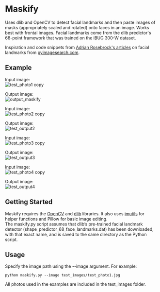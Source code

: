 # Maskify
Uses dlib and OpenCV to detect facial landmarks and then paste images of masks (appropriately scaled and rotated) onto faces in an image. Works best with frontal images. Facial landmarks come from the dlib predictor's 68-point framework that was trained on the iBUG 300-W dataset.  

Inspiration and code snippets from [Adrian Rosebrock's articles](https://www.pyimagesearch.com/2017/04/03/facial-landmarks-dlib-opencv-python/) on facial landmarks from [pyimagesearch.com](https://www.pyimagesearch.com/).  

## Example
Input image:  
![test_photo1 copy](https://user-images.githubusercontent.com/50077908/83338066-8a71f000-a28e-11ea-8836-a93e694b923c.jpg)

Output image:  
![output_maskify](https://user-images.githubusercontent.com/50077908/83337623-31ed2380-a28b-11ea-9151-c11c1d82a2b8.png)

Input image:  
![test_photo2 copy](https://user-images.githubusercontent.com/50077908/83338067-8a71f000-a28e-11ea-8001-0b5154a32b3c.jpg)

Output image:  
![test_output2](https://user-images.githubusercontent.com/50077908/83337952-927d6000-a28d-11ea-8069-5e831e1550ae.png)

Input image:  
![test_photo3 copy](https://user-images.githubusercontent.com/50077908/83338068-8a71f000-a28e-11ea-96e2-c728e43d9baa.jpg)

Output image:  
![test_output3](https://user-images.githubusercontent.com/50077908/83337951-914c3300-a28d-11ea-8047-24d9ae0e6f93.png)

Input image:  
![test_photo4 copy](https://user-images.githubusercontent.com/50077908/83338069-8b0a8680-a28e-11ea-914c-d7394e62f355.jpg)

Output image:  
![test_output4](https://user-images.githubusercontent.com/50077908/83337950-90b39c80-a28d-11ea-88a9-4f23bb6e5228.png)

## Getting Started
Maskify requires the [OpenCV](https://github.com/opencv/opencv) and [dlib](https://github.com/davisking/dlib) libraries. It also uses [imutils](https://github.com/jrosebr1/imutils) for helper functions and Pillow for basic image editing.  
The maskify.py script assumes that dlib’s pre-trained facial landmark detector (shape_predictor_68_face_landmarks.dat) has been downloaded, with that exact name, and is saved to the same directory as the Python script.  

## Usage  
Specify the image path using the --image argument. For example:  
```
python maskify.py --image test_images/test_photo1.jpg
```
All photos used in the examples are included in the test_images folder.  

